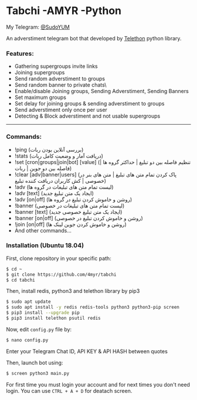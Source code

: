 # Tabchi -AMYR -Python
My Telegram: [@SudoYUM](https://t.me/SudoYUM)

An adverstiment telegram bot that developed by [Telethon](https://github.com/LonamiWebs/Telethon) python library.
### Features:
  - Gathering supergroups invite links
  - Joining supergroups
  - Send random adverstiment to groups
  - Send random banner to private chats\
  - Enable/disable Joining groups, Sending Adverstiment, Sending Banners
  - Set maximum groups
  - Set delay for joining groups & sending adverstiment to groups
  - Send adverstiment only once per user
  - Detecting & Block adverstiment and not usable supergroups
  
---
### Commands:
  - !ping (بررسی آنلاین بودن ربات)
  - !stats (دریافت آمار و وضعیت کامل ربات)
  - !set [cron|groups|join|bot] [value] (تنظیم فاصله بین دو تبلیغ | حداکثر گروه ها | فاصله بین دو جوین | ربات)
  - !clear [adv|banner|users] (پاک کردن تمام متن های تبلیغ | متن های بنر در خصوصی | کش کاربران دریافت کننده تبلیغ)
  - !adv (لیست تمام متن های تبلیغات در گروه ها)
  - !adv [text] (ایجاد یک متن تبلیغ جدید)
  -	!adv [on|off] (روشن و خاموش کردن تبلیغ در گروه ها)
  - !banner (لیست تمام متن های تبلیغات در خصوصی)
  - !banner [text] (ایجاد یک متن تبلیغ خصوصی جدید)
  -	!banner [on|off] (روشن و خاموش کردن تبلیغ در خصوصی)
  - !join [on|off] (روشن و خاموش کردن جوین لینک ها)
  - And other commands...

### Installation (Ubuntu 18.04)

First, clone repository in your specific path:
```sh
$ cd ~
$ git clone https://github.com/4myr/tabchi
$ cd tabchi
```

Then, install redis, python3 and telethon library by pip3
```sh
$ sudo apt update
$ sudo apt install -y redis redis-tools python3 python3-pip screen
$ pip3 install --upgrade pip
$ pip3 install telethon psutil redis
```

Now, edit `config.py` file by:
```sh
$ nano config.py
``` 
Enter your Telegram Chat ID, API KEY & API HASH between quotes

Then, launch bot using:
```sh
$ screen python3 main.py
```

For first time you must login your account and for next times you don't need login.
You can use `CTRL + A + D` for deatach screen.
